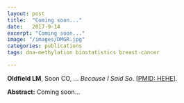 ```yaml
---
layout: post
title:  "Coming soon..."
date:   2017-9-14
excerpt: "Coming soon..."
image: "/images/DMGR.jpg"
categories: publications
tags: dna-methylation biostatistics breast-cancer

---
```


**Oldfield LM**, Soon CO, ... *Because I Said So*. [[PMID: HEHE](https://www.ncbi.nlm.nih.gov/pubmed/?term=HEHE)].



**Abstract:** Coming soon...
